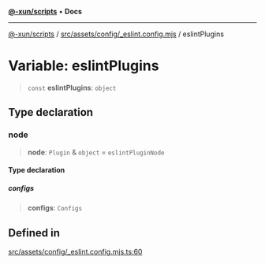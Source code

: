 [**@-xun/scripts**](../../../../../README.md) • **Docs**

***

[@-xun/scripts](../../../../../README.md) / [src/assets/config/\_eslint.config.mjs](../README.md) / eslintPlugins

# Variable: eslintPlugins

> `const` **eslintPlugins**: `object`

## Type declaration

### node

> **node**: `Plugin` & `object` = `eslintPluginNode`

#### Type declaration

##### configs

> **configs**: `Configs`

## Defined in

[src/assets/config/\_eslint.config.mjs.ts:60](https://github.com/Xunnamius/xscripts/blob/ea7b98342d9aa37d18f7398603d7c15f580a5312/src/assets/config/_eslint.config.mjs.ts#L60)
